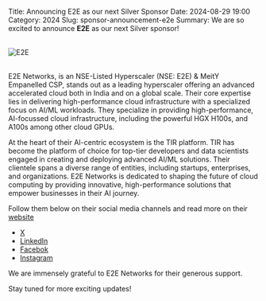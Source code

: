 Title: Announcing E2E as our next Silver Sponsor
Date: 2024-08-29 19:00
Category: 2024
Slug: sponsor-announcement-e2e
Summary: We are so excited to announce **E2E** as our next Silver sponsor!

<!-- PELICAN_END_SUMMARY -->
<br>
<div class="text-center">
  <a href="https://www.e2enetworks.com/" target="_blank" style="border: none; text-decoration: none;">
    <img src="{static}/images/2024/sponsor-e2e.png" alt="E2E" class="img-fluid responsive-image">
  </a>
</div>
<br>

E2E Networks, is an NSE-Listed Hyperscaler (NSE: E2E) & MeitY Empanelled CSP, stands out as a leading hyperscaler offering an advanced accelerated cloud both in India and on a global scale. Their core expertise lies in delivering high-performance cloud infrastructure with a specialized focus on AI/ML workloads. They specialize in providing high-performance, AI-focussed cloud infrastructure, including the powerful HGX H100s, and A100s among other cloud GPUs.

At the heart of their AI-centric ecosystem is the TIR platform. TIR has become the platform of choice for top-tier developers and data scientists engaged in creating and deploying advanced AI/ML solutions. Their clientele spans a diverse range of entities, including startups, enterprises, and organizations. E2E Networks is dedicated to shaping the future of cloud computing by providing innovative, high-performance solutions that empower businesses in their AI journey.

Follow them below on their social media channels and read more on their [website](https://www.e2enetworks.com/) 

- [X](https://x.com/e2enetworks)
- [LinkedIn](https://www.linkedin.com/company/e2enetworks)
- [Facebok](https://facebook.com/e2enetworks)
- [Instagram](https://www.instagram.com/e2e_networks/)

We are immensely grateful to E2E Networks for their generous support.

Stay tuned for more exciting updates!
